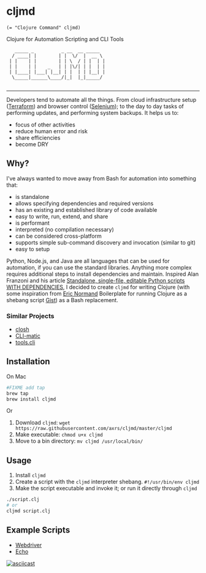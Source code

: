 # cljmd 

`(= "Clojure Command" cljmd)`

Clojure for Automation Scripting and CLI Tools

```
   _____ _          _ __  __ _____  
  / ____| |        | |  \/  |  __ \ 
 | |    | |        | | \  / | |  | |
 | |    | |    _   | | |\/| | |  | |
 | |____| |___| |__| | |  | | |__| |
  \_____|______\____/|_|  |_|_____/ 
                                    
```
---

Developers tend to automate all the things. From cloud infrastructure setup ([Terraform](https://www.terraform.io/)) and
browser control ([Selenium](https://www.seleniumhq.org/)); to the day to day tasks of performing updates, and performing
system backups. It helps us to:
* focus of other activities
* reduce human error and risk
* share efficiencies
* become DRY

## Why?

I've always wanted to move away from Bash for automation into something that:
* is standalone
* allows specifying dependencies and required versions
* has an existing and established library of code available
* easy to write, run, extend, and share
* is performant
* interpreted (no compilation necessary)
* can be considered cross-platform
* supports simple sub-command discovery and invocation (similar to git)
* easy to setup

Python, Node.js, and Java are all languages that can be used for automation, if you can use the standard libraries.
Anything more complex requires additional steps to install dependencies and maintain. Inspired Alan Franzoni and his
article [Standalone, single-file, editable Python scripts WITH DEPENDENCIES](https://www.franzoni.eu/single-file-editable-python-scripts-with-dependencies/), 
I decided to create `cljmd` for writing Clojure (with some inspiration from [Eric Normand](https://github.com/ericnormand)
Boilerplate for running Clojure as a shebang script [Gist](https://gist.github.com/ericnormand/6bb4562c4bc578ef223182e3bb1e72c5/))
as a Bash replacement.

### Similar Projects

* [closh](https://github.com/dundalek/closh)
* [CLI-matic](https://github.com/l3nz/cli-matic)
* [tools.cli](https://github.com/clojure/tools.cli)

## Installation

On Mac
```bash
#FIXME add tap
brew tap 
brew install cljmd
```
Or
1. Download `cljmd`: `wget https://raw.githubusercontent.com/axrs/cljmd/master/cljmd`
1. Make executable: `chmod u+x cljmd`
1. Move to a bin directory: `mv cljmd /usr/local/bin/`

## Usage

1. Install `cljmd`
1. Create a script with the `cljmd` interpreter shebang. `#!/usr/bin/env cljmd`
1. Make the script executable and invoke it; or run it directly through `cljmd`

```bash
./script.clj 
# or
cljmd script.clj
```

## Example Scripts

* [Webdriver](example-scripts/webdriver.clj)
* [Echo](example-scripts/echo.clj)

[![asciicast](https://asciinema.org/a/XMfKMujCNV7jW0g5FTvadHTOV.svg)](https://asciinema.org/a/XMfKMujCNV7jW0g5FTvadHTOV)

